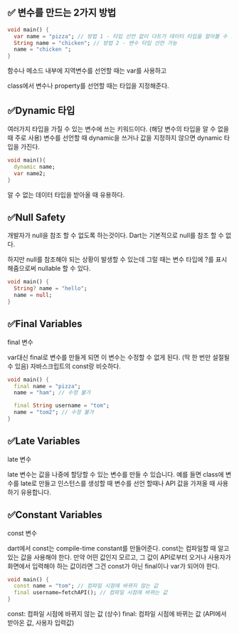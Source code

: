 ## ✅ 변수를 만드는 2가지 방법

```dart
void main() {
  var name = "pizza"; // 방법 1 - 타입 선언 없이 다트가 데이터 타입을 알아볼 수 있음
  String name = "chicken"; // 방법 2 - 변수 타입 선언 가능
  name = "chicken ";
}
```
함수나 메소드 내부에 지역변수를 선언할 때는 var를 사용하고

class에서 변수나 property를 선언할 때는 타입을 지정해준다.

## ✅Dynamic 타입

여러가지 타입을 가질 수 있는 변수에 쓰는 키워드이다. (해당 변수의 타입을 알 수 없을 때 주로 사용)
변수를 선언할 때 dynamic을 쓰거나 값을 지정하지 않으면 dynamic 타입을 가진다.
```dart 
void main(){
  dynamic name;
  var name2;
}
```
알 수 없는 데이터 타입을 받아올 때 유용하다.

## ✅Null Safety
개발자가 null을 참조 할 수 없도록 하는것이다.
Dart는 기본적으로 null를 참조 할 수 없다.

하지만 null를 참조해야 되는 상황이 발생할 수 있는데 그럴 때는 변수 타입에 ?를 표시해줌으로써
nullable 할 수 있다.

```dart
void main() {
  String? name = "hello";
  name = null;
}
```
## ✅Final Variables
final 변수

var대신 final로 변수를 만들게 되면 이 변수는 수정할 수 없게 된다. (딱 한 번만 설절될 수 있음)
자바스크립트의 const랑 비슷하다.

```dart
void main() {
  final name = "pizza";
  name = "ham"; // 수정 불가

  final String username = "tom";
  name = "tom2"; // 수정 불가
}
```
## ✅Late Variables
late 변수

late 변수는 값을 나중에 할당할 수 있는 변수를 만들 수 있습니다.
예를 들면 class에 변수를 late로 만들고 인스턴스를 생성할 때 변수를 선언 할때나 
API 값을 가져올 때 사용하기 유용합니다.

## ✅Constant Variables
const 변수

dart에서 const는 compile-time constant를 만들어준다.
const는 컴파일할 때 알고 있는 값을 사용해야 한다.
만약 어떤 값인지 모르고, 그 값이 API로부터 오거나 사용자가 화면에서 입력해야 하는 값이라면 그건 const가 아닌 final이나 var가 되어야 한다.
```dart
void main() {
  const name = "tom"; // 컴파일 시점에 바뀌지 않는 값
  final username=fetchAPI(); // 컴파일 시점에 바뀌는 값
}
```
const: 컴파일 시점에 바뀌지 않는 값 (상수)
final: 컴파일 시점에 바뀌는 값 (API에서 받아온 값, 사용자 입력값)

